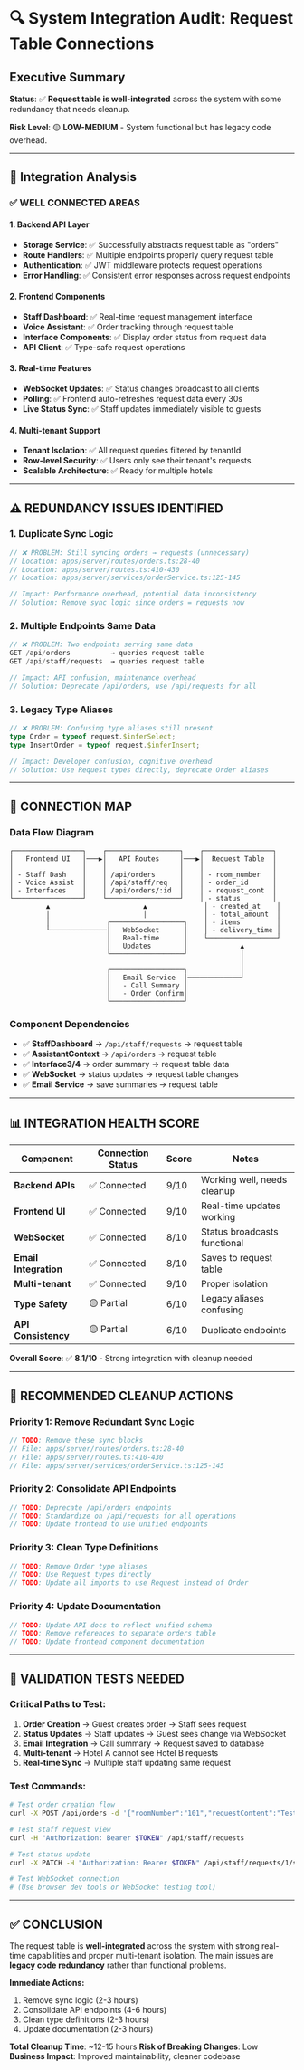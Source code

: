 # 🔍 System Integration Audit: Request Table Connections

## Executive Summary

**Status**: ✅ **Request table is well-integrated** across the system with some redundancy that needs cleanup.

**Risk Level**: 🟡 **LOW-MEDIUM** - System functional but has legacy code overhead.

---

## 🎯 Integration Analysis

### ✅ **WELL CONNECTED AREAS**

#### 1. **Backend API Layer**
- **Storage Service**: ✅ Successfully abstracts request table as "orders"
- **Route Handlers**: ✅ Multiple endpoints properly query request table
- **Authentication**: ✅ JWT middleware protects request operations
- **Error Handling**: ✅ Consistent error responses across request endpoints

#### 2. **Frontend Components**
- **Staff Dashboard**: ✅ Real-time request management interface
- **Voice Assistant**: ✅ Order tracking through request table
- **Interface Components**: ✅ Display order status from request data
- **API Client**: ✅ Type-safe request operations

#### 3. **Real-time Features**
- **WebSocket Updates**: ✅ Status changes broadcast to all clients
- **Polling**: ✅ Frontend auto-refreshes request data every 30s
- **Live Status Sync**: ✅ Staff updates immediately visible to guests

#### 4. **Multi-tenant Support**
- **Tenant Isolation**: ✅ All request queries filtered by tenantId
- **Row-level Security**: ✅ Users only see their tenant's requests
- **Scalable Architecture**: ✅ Ready for multiple hotels

---

## ⚠️ **REDUNDANCY ISSUES IDENTIFIED**

### 1. **Duplicate Sync Logic**
```typescript
// ❌ PROBLEM: Still syncing orders → requests (unnecessary)
// Location: apps/server/routes/orders.ts:28-40
// Location: apps/server/routes.ts:410-430
// Location: apps/server/services/orderService.ts:125-145

// Impact: Performance overhead, potential data inconsistency
// Solution: Remove sync logic since orders = requests now
```

### 2. **Multiple Endpoints Same Data**
```typescript
// ❌ PROBLEM: Two endpoints serving same data
GET /api/orders          → queries request table
GET /api/staff/requests  → queries request table

// Impact: API confusion, maintenance overhead
// Solution: Deprecate /api/orders, use /api/requests for all
```

### 3. **Legacy Type Aliases**
```typescript
// ❌ PROBLEM: Confusing type aliases still present
type Order = typeof request.$inferSelect;
type InsertOrder = typeof request.$inferInsert;

// Impact: Developer confusion, cognitive overhead
// Solution: Use Request types directly, deprecate Order aliases
```

---

## 🔗 **CONNECTION MAP**

### **Data Flow Diagram**
```
┌─────────────────┐    ┌──────────────────┐    ┌─────────────────┐
│   Frontend UI   │───▶│   API Routes     │───▶│  Request Table  │
│                 │    │                  │    │                 │
│ - Staff Dash    │    │ /api/orders      │    │ - room_number   │
│ - Voice Assist  │    │ /api/staff/req   │    │ - order_id      │
│ - Interfaces    │    │ /api/orders/:id  │    │ - request_cont  │
└─────────────────┘    └──────────────────┘    │ - status        │
         ▲                       ▲              │ - created_at    │
         │                       │              │ - total_amount  │
         │              ┌──────────────────┐    │ - items         │
         └──────────────│   WebSocket      │    │ - delivery_time │
                        │   Real-time      │    └─────────────────┘
                        │   Updates        │             ▲
                        └──────────────────┘             │
                                                         │
                        ┌──────────────────┐             │
                        │   Email Service  │─────────────┘
                        │   - Call Summary │
                        │   - Order Confirm│
                        └──────────────────┘
```

### **Component Dependencies**
- ✅ **StaffDashboard** → `/api/staff/requests` → request table
- ✅ **AssistantContext** → `/api/orders` → request table  
- ✅ **Interface3/4** → order summary → request table data
- ✅ **WebSocket** → status updates → request table changes
- ✅ **Email Service** → save summaries → request table

---

## 📊 **INTEGRATION HEALTH SCORE**

| Component | Connection Status | Score | Notes |
|-----------|------------------|-------|--------|
| **Backend APIs** | ✅ Connected | 9/10 | Working well, needs cleanup |
| **Frontend UI** | ✅ Connected | 9/10 | Real-time updates working |
| **WebSocket** | ✅ Connected | 8/10 | Status broadcasts functional |
| **Email Integration** | ✅ Connected | 8/10 | Saves to request table |
| **Multi-tenant** | ✅ Connected | 9/10 | Proper isolation |
| **Type Safety** | 🟡 Partial | 6/10 | Legacy aliases confusing |
| **API Consistency** | 🟡 Partial | 6/10 | Duplicate endpoints |

**Overall Score**: ✅ **8.1/10** - Strong integration with cleanup needed

---

## 🔧 **RECOMMENDED CLEANUP ACTIONS**

### Priority 1: **Remove Redundant Sync Logic**
```typescript
// TODO: Remove these sync blocks
// File: apps/server/routes/orders.ts:28-40
// File: apps/server/routes.ts:410-430  
// File: apps/server/services/orderService.ts:125-145
```

### Priority 2: **Consolidate API Endpoints**
```typescript
// TODO: Deprecate /api/orders endpoints
// TODO: Standardize on /api/requests for all operations
// TODO: Update frontend to use unified endpoints
```

### Priority 3: **Clean Type Definitions**
```typescript
// TODO: Remove Order type aliases
// TODO: Use Request types directly
// TODO: Update all imports to use Request instead of Order
```

### Priority 4: **Update Documentation**
```typescript
// TODO: Update API docs to reflect unified schema
// TODO: Remove references to separate orders table
// TODO: Update frontend component documentation
```

---

## 🎯 **VALIDATION TESTS NEEDED**

### Critical Paths to Test:
1. **Order Creation** → Guest creates order → Staff sees request
2. **Status Updates** → Staff updates → Guest sees change via WebSocket
3. **Email Integration** → Call summary → Request saved to database
4. **Multi-tenant** → Hotel A cannot see Hotel B requests
5. **Real-time Sync** → Multiple staff updating same request

### Test Commands:
```bash
# Test order creation flow
curl -X POST /api/orders -d '{"roomNumber":"101","requestContent":"Test order"}'

# Test staff request view
curl -H "Authorization: Bearer $TOKEN" /api/staff/requests

# Test status update
curl -X PATCH -H "Authorization: Bearer $TOKEN" /api/staff/requests/1/status -d '{"status":"completed"}'

# Test WebSocket connection
# (Use browser dev tools or WebSocket testing tool)
```

---

## ✅ **CONCLUSION**

The request table is **well-integrated** across the system with strong real-time capabilities and proper multi-tenant isolation. The main issues are **legacy code redundancy** rather than functional problems.

**Immediate Actions:**
1. Remove sync logic (2-3 hours)
2. Consolidate API endpoints (4-6 hours)
3. Clean type definitions (2-3 hours)
4. Update documentation (2-3 hours)

**Total Cleanup Time**: ~12-15 hours
**Risk of Breaking Changes**: Low
**Business Impact**: Improved maintainability, cleaner codebase 